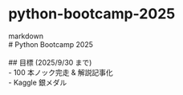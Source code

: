 # python-bootcamp-2025
markdown<br># Python Bootcamp 2025<br><br>## 目標 (2025/9/30 まで)<br>- 100 本ノック完走 & 解説記事化<br>- Kaggle 銀メダル<br>
